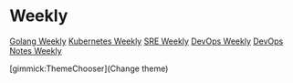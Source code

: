 # Weekly 

[Golang Weekly](golangweekly/golangweekly-375.md)
[Kubernetes Weekly](kubelist/kubelist-134.md)
[SRE Weekly](sreweekly/sreweekly-283.md)
[DevOps Weekly](devopsweekly/devopsweekly-230.md)
[DevOps Notes Weekly](devopsweeklynotes/devopsweeklynotes-230.md)


<!-- [gimmick:theme (inverse: true)](default) -->

[gimmick:ThemeChooser](Change theme)

<!-- [gimmick:forkmeongithub](http://github.com/Dynalon/mdwiki/) -->

<!-- counter pixel for counting visitors -->
<!-- <img src="http://stats.markdown.io/mdwiki_info.gif" style="display:none;"/> -->
